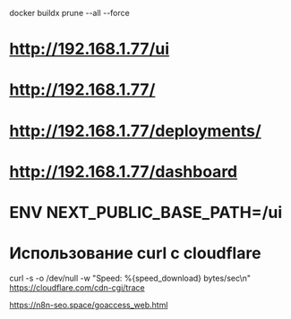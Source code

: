 <!-- sample_loader -->

docker buildx prune --all --force



# http://192.168.1.77/ui

# http://192.168.1.77/

# http://192.168.1.77/deployments/

# http://192.168.1.77/dashboard

# ENV NEXT_PUBLIC_BASE_PATH=/ui

<!-- SCHEDULED -->
# Использование curl с cloudflare
curl -s -o /dev/null -w "Speed: %{speed_download} bytes/sec\n" https://cloudflare.com/cdn-cgi/trace

https://n8n-seo.space/goaccess_web.html



